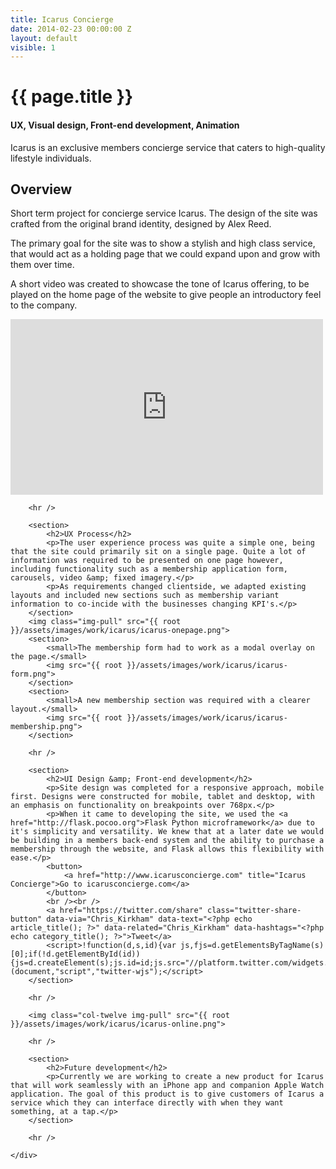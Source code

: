 ```yaml
---
title: Icarus Concierge
date: 2014-02-23 00:00:00 Z
layout: default
visible: 1
---
```


<div id="project-page" class="icarus-banner banner" data-0="background-position: 0px 0px;" data-100000="background-position:0px 50000px;">
	<div class="heading-section">
		<div data-0="top: 200px; opacity: 1;" data-450="top: 370px; opacity:0;">
			<h1>{{ page.title }}</h1>
			<h4>UX, Visual design, Front-end development, Animation</h4>
			<p>Icarus is an exclusive members concierge service that caters to high-quality lifestyle individuals.</p>
		</div>
	</div>
</div>

<div id="project-content" class="icarus-watch" data-0="background-position: 95% 5500px;" data-100000="background-position: 95% -50000px;">
	<section class="wrapper project-copy">
		<section>
			<h2>Overview</h2>
			<p>Short term project for concierge service Icarus. The design of the site was crafted from the original brand identity, designed by Alex Reed.</p>
			<p>The primary goal for the site was to show a stylish and high class service, that would act as a holding page that we could expand upon and grow with them over time.</p>
			<p>A short video was created to showcase the tone of Icarus offering, to be played on the home page of the website to give people an introductory feel to the company.</p>
			<iframe src="https://player.vimeo.com/video/120904044?color=d89842&title=0&byline=0&portrait=0" width="500" height="281" frameborder="0" webkitallowfullscreen mozallowfullscreen allowfullscreen></iframe>
		</section>

		<hr />

		<section>
			<h2>UX Process</h2>
			<p>The user experience process was quite a simple one, being that the site could primarily sit on a single page. Quite a lot of information was required to be presented on one page however, including functionality such as a membership application form, carousels, video &amp; fixed imagery.</p>
			<p>As requirements changed clientside, we adapted existing layouts and included new sections such as membership variant information to co-incide with the businesses changing KPI's.</p>
		</section>
		<img class="img-pull" src="{{ root }}/assets/images/work/icarus/icarus-onepage.png">
		<section>
			<small>The membership form had to work as a modal overlay on the page.</small>
			<img src="{{ root }}/assets/images/work/icarus/icarus-form.png">
		</section>
		<section>
			<small>A new membership section was required with a clearer layout.</small>
			<img src="{{ root }}/assets/images/work/icarus/icarus-membership.png">
		</section>

		<hr />

		<section>
			<h2>UI Design &amp; Front-end development</h2>
			<p>Site design was completed for a responsive approach, mobile first. Designs were constructed for mobile, tablet and desktop, with an emphasis on functionality on breakpoints over 768px.</p>
			<p>When it came to developing the site, we used the <a href="http://flask.pocoo.org">Flask Python microframework</a> due to it's simplicity and versatility. We knew that at a later date we would be building in a members back-end system and the ability to purchase a membership through the website, and Flask allows this flexibility with ease.</p>
			<button>
				<a href="http://www.icarusconcierge.com" title="Icarus Concierge">Go to icarusconcierge.com</a>
			</button>
			<br /><br />
			<a href="https://twitter.com/share" class="twitter-share-button" data-via="Chris_Kirkham" data-text="<?php echo article_title(); ?>" data-related="Chris_Kirkham" data-hashtags="<?php echo category_title(); ?>">Tweet</a>
			<script>!function(d,s,id){var js,fjs=d.getElementsByTagName(s)[0];if(!d.getElementById(id)){js=d.createElement(s);js.id=id;js.src="//platform.twitter.com/widgets.js";fjs.parentNode.insertBefore(js,fjs);}}(document,"script","twitter-wjs");</script>
		</section>

		<hr />

		<img class="col-twelve img-pull" src="{{ root }}/assets/images/work/icarus/icarus-online.png">

		<hr />

		<section>
			<h2>Future development</h2>
			<p>Currently we are working to create a new product for Icarus that will work seamlessly with an iPhone app and companion Apple Watch application. The goal of this product is to give customers of Icarus a service which they can interface directly with when they want something, at a tap.</p>
		</section>

		<hr />

	</div>
</section>
